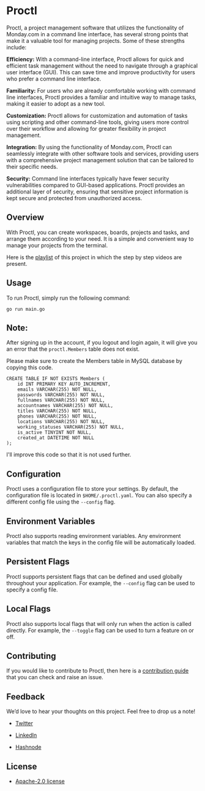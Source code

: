 # Proctl

Proctl, a project management software that utilizes the functionality of Monday.com in a command line interface, has several strong points that make it a valuable tool for managing projects. Some of these strengths include:

**Efficiency:** With a command-line interface, Proctl allows for quick and efficient task management without the need to navigate through a graphical user interface (GUI). This can save time and improve productivity for users who prefer a command line interface.

**Familiarity:** For users who are already comfortable working with command line interfaces, Proctl provides a familiar and intuitive way to manage tasks, making it easier to adopt as a new tool.

**Customization:** Proctl allows for customization and automation of tasks using scripting and other command-line tools, giving users more control over their workflow and allowing for greater flexibility in project management.

**Integration:** By using the functionality of Monday.com, Proctl can seamlessly integrate with other software tools and services, providing users with a comprehensive project management solution that can be tailored to their specific needs.

**Security:** Command line interfaces typically have fewer security vulnerabilities compared to GUI-based applications. Proctl provides an additional layer of security, ensuring that sensitive project information is kept secure and protected from unauthorized access.

## Overview

With Proctl, you can create workspaces, boards, projects and tasks, and arrange them according to your need. It is a simple and convenient way to manage your projects from the terminal.

Here is the [playlist](https://www.youtube.com/playlist?list=PLptbpfKzsc3CIBK695oLKMlUdfMV21Ach) of this project in which the step by step videos are present.

## Usage

To run Proctl, simply run the following command:

`go run main.go`

## **Note:** 

After signing up in the account, if you logout and login again, it will give you an error that the `proctl.Members` table does not exist.

Please make sure to create the Members table in MySQL database by copying this code.

    CREATE TABLE IF NOT EXISTS Members (
        id INT PRIMARY KEY AUTO_INCREMENT,
        emails VARCHAR(255) NOT NULL,
        passwords VARCHAR(255) NOT NULL,
        fullnames VARCHAR(255) NOT NULL,
        accountnames VARCHAR(255) NOT NULL,
        titles VARCHAR(255) NOT NULL,
        phones VARCHAR(255) NOT NULL,
        locations VARCHAR(255) NOT NULL,
        working_statuses VARCHAR(255) NOT NULL,
        is_active TINYINT NOT NULL,
        created_at DATETIME NOT NULL
    );

I'll improve this code so that it is not used further.

## Configuration

Proctl uses a configuration file to store your settings. By default, the configuration file is located in `$HOME/.proctl.yaml`. You can also specify a different config file using the `--config` flag.

## Environment Variables

Proctl also supports reading environment variables. Any environment variables that match the keys in the config file will be automatically loaded.

## Persistent Flags

Proctl supports persistent flags that can be defined and used globally throughout your application. For example, the `--config` flag can be used to specify a config file.

## Local Flags

Proctl also supports local flags that will only run when the action is called directly. For example, the `--toggle` flag can be used to turn a feature on or off.

## Contributing

If you would like to contribute to Proctl, then here is a [contribution guide](CONTRIBUTING.md) that you can check and raise an issue.

## Feedback

We’d love to hear your thoughts on this project. Feel free to drop us a note!

- [Twitter](https://twitter.com/ibilalkayy)

- [LinkedIn](https://www.linkedin.com/in/ibilalkayy/)

- [Hashnode](https://hashnode.com/@ibilalkayy)

## License

- [Apache-2.0 license](https://raw.githubusercontent.com/ibilalkayy/proctl/master/LICENSE)
